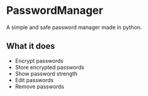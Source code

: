 # PasswordManager
A simple and safe password manager made in python.

## What it does
* Encrypt passwords
* Store encrypted passwords
* Show password strength
* Edit passwords
* Remove passwords
